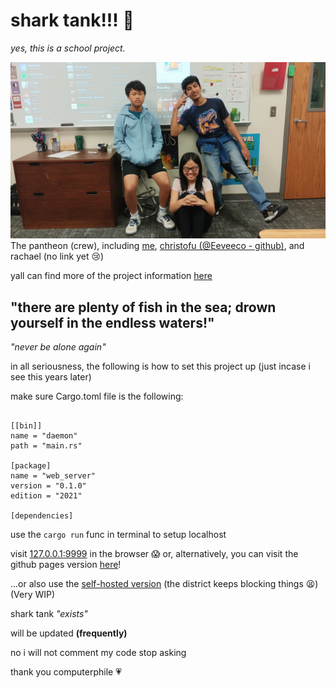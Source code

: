 # shark tank!!! 🦈
*yes, this is a school project.*

![The Crew of Pantheon](https://raw.githubusercontent.com/superkidsyuvan/shark-tank/refs/heads/main/website/data/img/group.jpg)
The pantheon (crew), including [me](https://www.github.com/superkidsyuvan), [christofu (@Eeveeco - github)](https://www.github.com/eeveeco), and rachael (no link yet 😢)

yall can find more of the project information [here](https://sites.google.com/k12.friscoisd.org/pantheon)

## "there are plenty of fish in the sea; drown yourself in the endless waters!"
*"never be alone again"*

in all seriousness, the following is how to set this project up (just incase i see this years later)

make sure Cargo.toml file is the following:
```

[[bin]]
name = "daemon"
path = "main.rs"

[package]
name = "web_server"
version = "0.1.0"
edition = "2021"

[dependencies]

```

use the `cargo run` func in terminal to setup localhost 

visit [127.0.0.1:9999](http://127.0.0.1:9999) in the browser 😱
or, alternatively, you can visit the github pages version [here](https://superkidsyuvan.github.io/shark-tank)!

...or also use the [self-hosted version](http://) (the district keeps blocking things 😫) (Very WIP)

shark tank *"exists"*

will be updated **(frequently)**

no i will not comment my code stop asking

thank you computerphile 💗